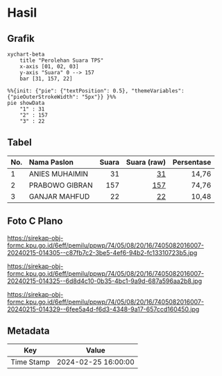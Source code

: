 # Hasil

## Grafik

```mermaid
xychart-beta
    title "Perolehan Suara TPS"
    x-axis [01, 02, 03]
    y-axis "Suara" 0 --> 157
    bar [31, 157, 22]
```

```mermaid
%%{init: {"pie": {"textPosition": 0.5}, "themeVariables": {"pieOuterStrokeWidth": "5px"}} }%%
pie showData
    "1" : 31
    "2" : 157
    "3" : 22
```

## Tabel

| No. | Nama Paslon    | Suara | Suara (raw) | Persentase |
|:--- |:-------------- | -----:| -----------:| ----------:|
| 1   | ANIES MUHAIMIN | 31    | [31][p-1]   | 14,76      |
| 2   | PRABOWO GIBRAN | 157   | [157][p-2]  | 74,76      |
| 3   | GANJAR MAHFUD  | 22    | [22][p-3]   | 10,48      |


[p-1]: https://github.com/gigit-pemilu/pemilu-2024-74-sulawesi-tenggara/blob/main/pilpres/hitung-suara/sub/74-sulawesi-tenggara/sub/05-konawe-selatan/sub/08-ranomeeto/sub/2016-langgea/sub/007-tps/sub/paslon-1.txt
[p-2]: https://github.com/gigit-pemilu/pemilu-2024-74-sulawesi-tenggara/blob/main/pilpres/hitung-suara/sub/74-sulawesi-tenggara/sub/05-konawe-selatan/sub/08-ranomeeto/sub/2016-langgea/sub/007-tps/sub/paslon-2.txt
[p-3]: https://github.com/gigit-pemilu/pemilu-2024-74-sulawesi-tenggara/blob/main/pilpres/hitung-suara/sub/74-sulawesi-tenggara/sub/05-konawe-selatan/sub/08-ranomeeto/sub/2016-langgea/sub/007-tps/sub/paslon-3.txt

## Foto C Plano

https://sirekap-obj-formc.kpu.go.id/6eff/pemilu/ppwp/74/05/08/20/16/7405082016007-20240215-014305--c87fb7c2-3be5-4ef6-94b2-fc13310723b5.jpg

https://sirekap-obj-formc.kpu.go.id/6eff/pemilu/ppwp/74/05/08/20/16/7405082016007-20240215-014325--6d8d4c10-0b35-4bc1-9a9d-687a596aa2b8.jpg

https://sirekap-obj-formc.kpu.go.id/6eff/pemilu/ppwp/74/05/08/20/16/7405082016007-20240215-014329--6fee5a4d-f6d3-4348-9a17-657ccd160450.jpg


## Metadata

| Key        | Value               |
| ---------- | ------------------- |
| Time Stamp | 2024-02-25 16:00:00 |



